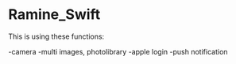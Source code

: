 # Ramine_Swift

This is using these functions:

 -camera
 -multi images, photolibrary
 -apple login
 -push notification
 
